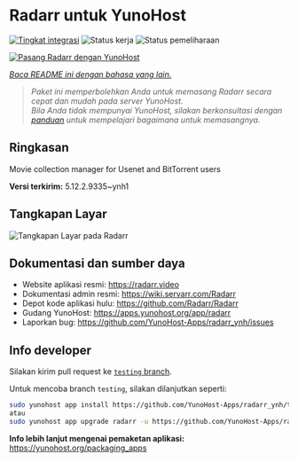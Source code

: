 <!--
N.B.: README ini dibuat secara otomatis oleh <https://github.com/YunoHost/apps/tree/master/tools/readme_generator>
Ini TIDAK boleh diedit dengan tangan.
-->

# Radarr untuk YunoHost

[![Tingkat integrasi](https://dash.yunohost.org/integration/radarr.svg)](https://ci-apps.yunohost.org/ci/apps/radarr/) ![Status kerja](https://ci-apps.yunohost.org/ci/badges/radarr.status.svg) ![Status pemeliharaan](https://ci-apps.yunohost.org/ci/badges/radarr.maintain.svg)

[![Pasang Radarr dengan YunoHost](https://install-app.yunohost.org/install-with-yunohost.svg)](https://install-app.yunohost.org/?app=radarr)

*[Baca README ini dengan bahasa yang lain.](./ALL_README.md)*

> *Paket ini memperbolehkan Anda untuk memasang Radarr secara cepat dan mudah pada server YunoHost.*  
> *Bila Anda tidak mempunyai YunoHost, silakan berkonsultasi dengan [panduan](https://yunohost.org/install) untuk mempelajari bagaimana untuk memasangnya.*

## Ringkasan

Movie collection manager for Usenet and BitTorrent users

**Versi terkirim:** 5.12.2.9335~ynh1

## Tangkapan Layar

![Tangkapan Layar pada Radarr](./doc/screenshots/screenshot.jpg)

## Dokumentasi dan sumber daya

- Website aplikasi resmi: <https://radarr.video>
- Dokumentasi admin resmi: <https://wiki.servarr.com/Radarr>
- Depot kode aplikasi hulu: <https://github.com/Radarr/Radarr>
- Gudang YunoHost: <https://apps.yunohost.org/app/radarr>
- Laporkan bug: <https://github.com/YunoHost-Apps/radarr_ynh/issues>

## Info developer

Silakan kirim pull request ke [`testing` branch](https://github.com/YunoHost-Apps/radarr_ynh/tree/testing).

Untuk mencoba branch `testing`, silakan dilanjutkan seperti:

```bash
sudo yunohost app install https://github.com/YunoHost-Apps/radarr_ynh/tree/testing --debug
atau
sudo yunohost app upgrade radarr -u https://github.com/YunoHost-Apps/radarr_ynh/tree/testing --debug
```

**Info lebih lanjut mengenai pemaketan aplikasi:** <https://yunohost.org/packaging_apps>
